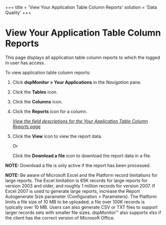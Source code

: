 +++
title = 'View Your Application Table Column Reports'
solution = 'Data Quality'
+++

# View Your Application Table Column Reports

This page displays all application table column reports to which the
logged in user has access.

To view application table column reports:

1.  Click **dspMonitor \> Your Applications** in the *Navigation* pane.

2.  Click the **Tables** icon.

3.  Click the **Columns** icon.

4.  Click the **Reports** icon for a column.
    
    *[View the field descriptions for the Your Application Table Column
    Reports
    page](../Page_Desc/Your_Application_Table_Column_Reports_H)*

5.  Click the **View** icon to view the report data.
    
    Or
    
    Click the **Download a file** icon to download the report data in a
    file.

**NOTE:** Download a file is only active if the report has been
processed.

**NOTE:** Be aware of Microsoft Excel and the Platform record
limitations for large reports. The Excel limitation is 65K records for
large reports for version 2003 and older, and roughly 1 million records
for version 2007. If Excel 2007 is used to generate large reports,
increase the Report Autogenerate Size parameter (Configuration \>
Parameters). The Platform limits a file size of 10 MB to be uploaded; a
file over 100K records is typically over 10 MB. Users can also generate
CSV or TXT files to support larger records sets with smaller file sizes.
dspMonitor™ also supports xlsx if the client has the correct version of
Microsoft Office.
